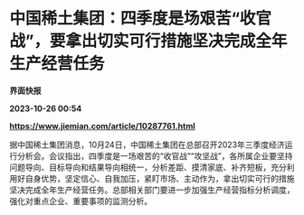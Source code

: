# 中国稀土集团：四季度是场艰苦“收官战”，要拿出切实可行措施坚决完成全年生产经营任务
**界面快报**

**2023-10-26 00:54**

**https://www.jiemian.com/article/10287761.html**

据中国稀土集团消息，10月24日，中国稀土集团在总部召开2023年三季度经济运行分析会。会议指出，四季度是一场艰苦的“收官战”“攻坚战”，各所属企业要坚持问题导向、目标导向和结果导向相统一，分析差距、摸清家底、补齐短板，充分利用好自身优势，坚定信心、自我加压，紧盯市场、主动作为，拿出切实可行的措施坚决完成全年生产经营任务。总部相关部门要进一步加强生产经营指标分析调度，强化对重点企业、重要事项的监测分析。